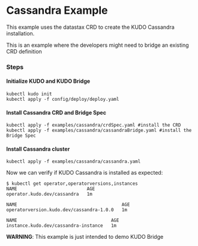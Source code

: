 # Cassandra Example

This example uses the datastax CRD to create the KUDO Cassandra installation.

This is an example where the developers might need to bridge an existing CRD definition


### Steps

#### Initialize KUDO and KUDO Bridge 

```
kubectl kudo init
kubectl apply -f config/deploy/deploy.yaml
```

#### Install Cassandra CRD and Bridge Spec
```
kubectl apply -f examples/cassandra/crdSpec.yaml #install the CRD
kubectl apply -f examples/cassandra/cassandraBridge.yaml #install the Bridge Spec
```

#### Install Cassandra cluster
```
kubectl apply -f examples/cassandra/cassandra.yaml
```

Now we can verify if KUDO Cassandra is installed as expected:
```
$ kubectl get operator,operatorversions,instances
NAME                          AGE
operator.kudo.dev/cassandra   1m

NAME                                       AGE
operatorversion.kudo.dev/cassandra-1.0.0   1m

NAME                                   AGE
instance.kudo.dev/cassandra-instance   1m
```


**WARNING**: This example is just intended to demo KUDO Bridge

